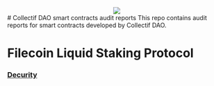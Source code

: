 <div align="center">
    <img src="https://raw.githubusercontent.com/collective-dao/collectif-audits/main/logo.svg">
</div>
# Collectif DAO smart contracts audit reports
This repo contains audit reports for smart contracts developed by Collectif DAO.

# Filecoin Liquid Staking Protocol

### [Decurity](https://github.com/collective-dao/collectif-audits/blob/main/liquid-staking-protocol/Decurity%20-%20Collectif%20DAO%20Liquid%20Staking%20Protocol%20Audit.pdf)